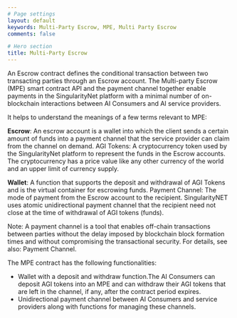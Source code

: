 ```yaml
---
# Page settings
layout: default
keywords: Multi-Party Escrow, MPE, Multi Party Escrow
comments: false

# Hero section
title: Multi-Party Escrow
---
```

An Escrow contract defines the conditional transaction between two transacting parties through an Escrow account. 
The Multi-party Escrow (MPE) smart contract API and the payment channel together enable payments in the SingularityNet platform with a minimal number of on-blockchain interactions between AI Consumers and AI service providers.

It helps to understand the meanings of a few terms relevant to MPE: 

**Escrow**: An escrow account is a wallet into which the client sends a certain amount of funds into a payment channel that the service provider can claim from the channel on demand. 
AGI Tokens: A cryptocurrency token used by the SingularityNet platform to represent the funds in the Escrow accounts. The cryptocurrency has a price value like any other currency of the world and an upper limit of currency supply.

**Wallet**: A function that supports the deposit and withdrawal of AGI Tokens and is the virtual container for escrowing funds.
Payment Channel: The mode of payment from the Escrow account to the recipient. SingularityNET uses atomic unidirectional payment channel that the recipient need not close at the time of withdrawal of AGI tokens (funds).

Note: A payment channel is a tool that enables off-chain transactions between parties without the delay imposed by blockchain block formation times and without compromising the transactional security. For details, see also: Payment Channel. 

The MPE contract has the following functionalities:
* Wallet with a deposit and withdraw function.The AI Consumers can deposit AGI tokens into an MPE and can withdraw their AGI tokens that are left in the channel, if any, after the contract period expires. 
* Unidirectional payment channel between AI Consumers and service providers along with functions for managing these channels.
